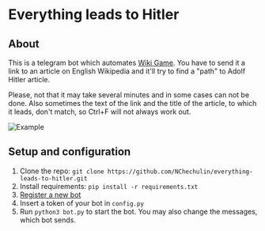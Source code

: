 # Everything leads to Hitler

## About

This is a telegram bot which automates [Wiki Game](https://en.wikipedia.org/wiki/Wikipedia:Wiki_Game).
You have to send it a link to an article on English Wikipedia and it'll try to find a "path" to Adolf Hitler article.

Please, not that it may take several minutes and in some cases can not be done.
Also sometimes the text of the link and the title of the article, to which it leads, don't match, so Ctrl+F will not always work out.

![Example](https://habrastorage.org/webt/vr/db/bv/vrdbbv4nz1xlkwfqrse7ll6gtje.png)

## Setup and configuration

1. Clone the repo: `git clone https://github.com/NChechulin/everything-leads-to-hitler.git`
2. Install requirements: `pip install -r requirements.txt`
3. [Register a new bot](https://core.telegram.org/bots#3-how-do-i-create-a-bot)
4. Insert a token of your bot in `config.py`
5. Run `python3 bot.py` to start the bot. You may also change the messages, which bot sends.
